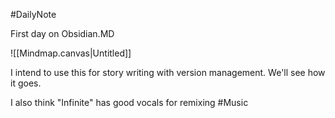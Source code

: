 #DailyNote

First day on Obsidian.MD

![[Mindmap.canvas|Untitled]]

I intend to use this for story writing with version management. We'll see how it goes.

I also think "Infinite" has good vocals for remixing #Music 
